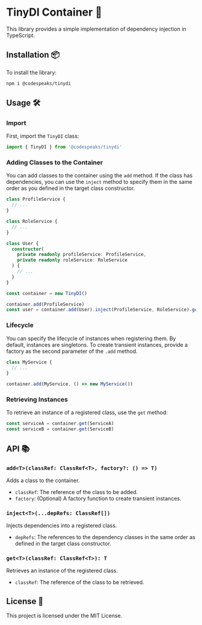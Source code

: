 # TinyDI Container 🚀

This library provides a simple implementation of dependency injection in TypeScript.

## Installation 📦

To install the library:

```sh
npm i @codespeaks/tinydi
```

## Usage 🛠️

### Import

First, import the `TinyDI` class:

```typescript
import { TinyDI } from '@codespeaks/tinydi'
```

### Adding Classes to the Container

You can add classes to the container using the `add` method. If the class has dependencies, you can use the `inject` method to specify them in the same order as you defined in the target class constructor.

```typescript
class ProfileService {
  // ...
}

class RoleService {
  // ...
}

class User {
  constructor(
    private readonly profileService: ProfileService,
    private readonly roleService: RoleService
  ) {
    // ...
  }
}

const container = new TinyDI()

container.add(ProfileService)
const user = container.add(User).inject(ProfileService, RoleService).getSelf()
```

### Lifecycle

You can specify the lifecycle of instances when registering them. By default, instances are singletons. To create transient instances, provide a factory as the second parameter of the `.add` method.

```typescript
class MyService {
  // ...
}

container.add(MyService, () => new MyService())
```

### Retrieving Instances

To retrieve an instance of a registered class, use the `get` method:

```typescript
const serviceA = container.get(ServiceA)
const serviceB = container.get(ServiceB)
```

## API 📚

### `add<T>(classRef: ClassRef<T>, factory?: () => T)`

Adds a class to the container.

- `classRef`: The reference of the class to be added.
- `factory`: (Optional) A factory function to create transient instances.

### `inject<T>(...depRefs: ClassRef[])`

Injects dependencies into a registered class.

- `depRefs`: The references to the dependency classes in the same order as defined in the target class constructor.

### `get<T>(classRef: ClassRef<T>): T`

Retrieves an instance of the registered class.

- `classRef`: The reference of the class to be retrieved.

## License 📄

This project is licensed under the MIT License.
